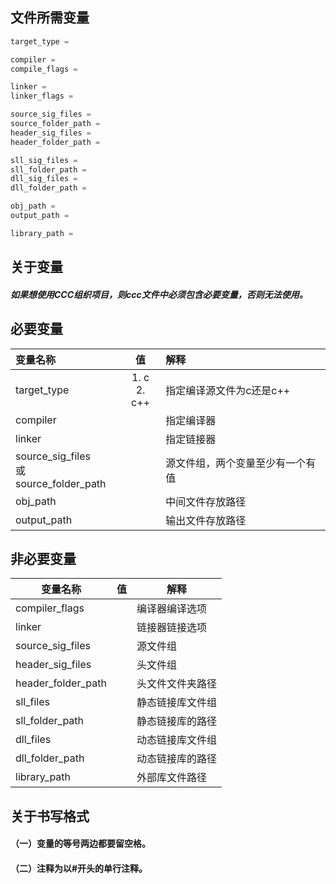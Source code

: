 ## 文件所需变量
```c
target_type =

compiler =
compile_flags = 

linker = 
linker_flags =

source_sig_files = 
source_folder_path =
header_sig_files = 
header_folder_path =

sll_sig_files = 
sll_folder_path = 
dll_sig_files = 
dll_folder_path =

obj_path =
output_path =

library_path =
```

## 关于变量
##### 如果想使用CCC组织项目，则ccc文件中必须包含必要变量，否则无法使用。

## 必要变量
|变量名称|值|解释|
|:-|:-:|:-|
|target_type|1. c<br>2. c++|指定编译源文件为c还是c++|
|compiler||指定编译器|
|linker||指定链接器|
|source_sig_files<br>或source_folder_path||源文件组，两个变量至少有一个有值|
|obj_path||中间文件存放路径|
|output_path||输出文件存放路径|

## 非必要变量
|变量名称|值|解释|
|-|-|-|
|compiler_flags||编译器编译选项|
|linker||链接器链接选项|
|source_sig_files||源文件组|
|header_sig_files||头文件组|
|header_folder_path||头文件文件夹路径|
|sll_files||静态链接库文件组|
|sll_folder_path||静态链接库的路径|
|dll_files||动态链接库文件组|
|dll_folder_path||动态链接库的路径|
|library_path||外部库文件路径|


## 关于书写格式
#### （一）变量的等号两边都要留空格。
#### （二）注释为以#开头的单行注释。
